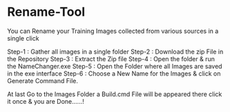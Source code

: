 # Rename-Tool
You can Rename your Training Images collected from various sources in a single click 

Step-1 : Gather all images in a single folder
Step-2 : Download the zip File in the Repository 
Step-3 : Extract the Zip file 
Step-4 : Open the folder & run the NameChanger.exe
Step-5 : Open the Folder where all Images are saved in the exe interface 
Step-6 : Choose a New Name for the Images & click on Generate Command File.

At last Go to the Images Folder a Build.cmd File will be appeared there click it once & you are Done......!
